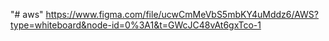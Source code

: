 "# aws" 
https://www.figma.com/file/ucwCmMeVbS5mbKY4uMddz6/AWS?type=whiteboard&node-id=0%3A1&t=GWcJC48vAt6gxTco-1